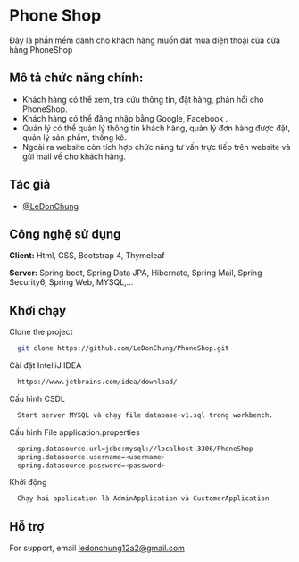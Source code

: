
# Phone Shop

Đây là phần mềm dành cho khách hàng muốn đặt mua điện thoại của cửa hàng PhoneShop

## Mô tả chức năng chính: 

- Khách hàng có thể xem, tra cứu thông tin, đặt hàng, phản hồi cho PhoneShop.
- Khách hàng có thể đăng nhập bằng Google, Facebook .
- Quản lý có thể quản lý thông tin khách hàng, quản lý đơn hàng được đặt, quản lý sản phẩm, thống kê.
- Ngoài ra website còn tích hợp chức năng tư vấn trực tiếp trên website và gửi mail về cho khách hàng.
## Tác giả

- [@LeDonChung](https://www.github.com/LeDonChung)


## Công nghệ sử dụng

**Client:** Html, CSS, Bootstrap 4, Thymeleaf

**Server:** Spring boot, Spring Data JPA, Hibernate, Spring Mail, Spring Security6, Spring Web, MYSQL,...


## Khởi chạy

Clone the project

```bash
  git clone https://github.com/LeDonChung/PhoneShop.git
```

Cài đặt IntelliJ IDEA
```bash
  https://www.jetbrains.com/idea/download/
```

Cấu hình CSDL
```bash
  Start server MYSQL và chạy file database-v1.sql trong workbench.
```

Cấu hình File application.properties
```bash
  spring.datasource.url=jdbc:mysql://localhost:3306/PhoneShop
  spring.datasource.username=<username>
  spring.datasource.password=<password>
```

Khởi động
```bash
  Chạy hai application là AdminApplication và CustomerApplication
```


## Hỗ trợ

For support, email ledonchung12a2@gmail.com
